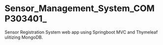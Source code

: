 # Sensor_Management_System_COMP303401_
Sensor Registration System web app using Springboot MVC and Thymeleaf ulitizing MongoDB.
